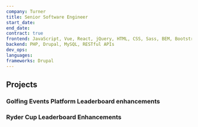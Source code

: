 ```yaml
---
company: Turner
title: Senior Software Engineer
start_date:
end_date:
contract: true
frontend: JavaScript, Vue, React, jQuery, HTML, CSS, Sass, BEM, Bootstrap, Responsive Design, Web Accessibility, SEO
backend: PHP, Drupal, MySQL, RESTful APIs
dev_ops:
languages:
frameworks: Drupal
---
```


## Projects

### Golfing Events Platform Leaderboard enhancements

### Ryder Cup Leaderboard Enhancements
